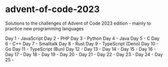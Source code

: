 # advent-of-code-2023

Solutions to the challenges of Advent of Code 2023 edition - mainly to practice new programming languages

Day 1 - JavaScript
Day 2 - PHP
Day 3 - Python
Day 4 - Java
Day 5 - C
Day 6 - C++
Day 7 - Smalltalk
Day 8 - Rust
Day 9 - TypeScript (Deno)
Day 10 - Go
Day 11 - TypeScript (Bun)
Day 12 -
Day 13 -
Day 14 -
Day 15 -
Day 16 -
Day 17 -
Day 18 -
Day 19 -
Day 20 -
Day 21 -
Day 22 -
Day 23 -
Day 24 -
Day 25 -
